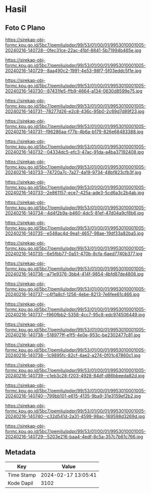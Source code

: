 # Hasil

## Foto C Plano

https://sirekap-obj-formc.kpu.go.id/5bc7/pemilu/pdpr/99/53/01/00/01/9953010001005-20240216-140728--0fec31ce-22ac-41bf-8841-5b71994b465e.jpg

https://sirekap-obj-formc.kpu.go.id/5bc7/pemilu/pdpr/99/53/01/00/01/9953010001005-20240216-140729--8aa490c2-1991-4e53-98f7-5f03eddc5f1e.jpg

https://sirekap-obj-formc.kpu.go.id/5bc7/pemilu/pdpr/99/53/01/00/01/9953010001005-20240216-140730--87431fe5-ffb9-4664-a134-0630d8599e75.jpg

https://sirekap-obj-formc.kpu.go.id/5bc7/pemilu/pdpr/99/53/01/00/01/9953010001005-20240216-140731--78277d26-e2c8-436c-95b0-2c69d7d89f23.jpg

https://sirekap-obj-formc.kpu.go.id/5bc7/pemilu/pdpr/99/53/01/00/01/9953010001005-20240216-140731--f96286aa-f77b-4b6a-b179-826e68483388.jpg

https://sirekap-obj-formc.kpu.go.id/5bc7/pemilu/pdpr/99/53/01/00/01/9953010001005-20240216-140732--04334dc5-efc3-47ac-91da-a4ba37192408.jpg

https://sirekap-obj-formc.kpu.go.id/5bc7/pemilu/pdpr/99/53/01/00/01/9953010001005-20240216-140733--74720a7c-7a27-4a19-9734-48bf823cfb3f.jpg

https://sirekap-obj-formc.kpu.go.id/5bc7/pemilu/pdpr/99/53/01/00/01/9953010001005-20240216-140733--2e861157-ece7-425a-ade3-5cd6a3c2b4ab.jpg

https://sirekap-obj-formc.kpu.go.id/5bc7/pemilu/pdpr/99/53/01/00/01/9953010001005-20240216-140734--4d4f2b9a-b460-4dc5-81ef-47d04a9cf8b6.jpg

https://sirekap-obj-formc.kpu.go.id/5bc7/pemilu/pdpr/99/53/01/00/01/9953010001005-20240216-140735--e548ac4d-9ea1-4657-98ae-19df33a82ba5.jpg

https://sirekap-obj-formc.kpu.go.id/5bc7/pemilu/pdpr/99/53/01/00/01/9953010001005-20240216-140735--6e5fbb77-0a51-470b-8cfa-6aed7740b377.jpg

https://sirekap-obj-formc.kpu.go.id/5bc7/pemilu/pdpr/99/53/01/00/01/9953010001005-20240216-140736--a71e9376-3bb4-414f-9854-4bfd87de4808.jpg

https://sirekap-obj-formc.kpu.go.id/5bc7/pemilu/pdpr/99/53/01/00/01/9953010001005-20240216-140737--c4f1a8cf-1256-4ebe-8213-7e6fee61c466.jpg

https://sirekap-obj-formc.kpu.go.id/5bc7/pemilu/pdpr/99/53/01/00/01/9953010001005-20240216-140737--f960fbb2-5358-4cc7-95c8-edc974506449.jpg

https://sirekap-obj-formc.kpu.go.id/5bc7/pemilu/pdpr/99/53/01/00/01/9953010001005-20240216-140738--518977ff-e1f5-4e0e-953c-be2302477c81.jpg

https://sirekap-obj-formc.kpu.go.id/5bc7/pemilu/pdpr/99/53/01/00/01/9953010001005-20240216-140738--1c9895fc-82cf-4ae2-a274-0f01c47860c1.jpg

https://sirekap-obj-formc.kpu.go.id/5bc7/pemilu/pdpr/99/53/01/00/01/9953010001005-20240216-140739--c1eb3c28-f203-4928-84df-d86bbeeda82d.jpg

https://sirekap-obj-formc.kpu.go.id/5bc7/pemilu/pdpr/99/53/01/00/01/9953010001005-20240216-140740--799bb101-e615-4135-9ba9-31e3159ef2b2.jpg

https://sirekap-obj-formc.kpu.go.id/5bc7/pemilu/pdpr/99/53/01/00/01/9953010001005-20240216-140740--c32d541d-2a31-4599-98ac-169598d3269d.jpg

https://sirekap-obj-formc.kpu.go.id/5bc7/pemilu/pdpr/99/53/01/00/01/9953010001005-20240216-140729--5203e216-baa4-4edf-8c5a-357c7b61c766.jpg


## Metadata

| Key        | Value               |
| ---------- | ------------------- |
| Time Stamp | 2024-02-17 13:05:41 |
| Kode Dapil | 3102                |



